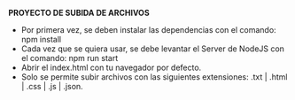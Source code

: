 **PROYECTO DE SUBIDA DE ARCHIVOS**

- Por primera vez, se deben instalar las dependencias con el comando: npm install
- Cada vez que se quiera usar, se debe levantar el Server de NodeJS con el comando: npm run start
- Abrir el index.html con tu navegador por defecto.
- Solo se permite subir archivos con las siguientes extensiones: .txt | .html | .css | .js | .json.